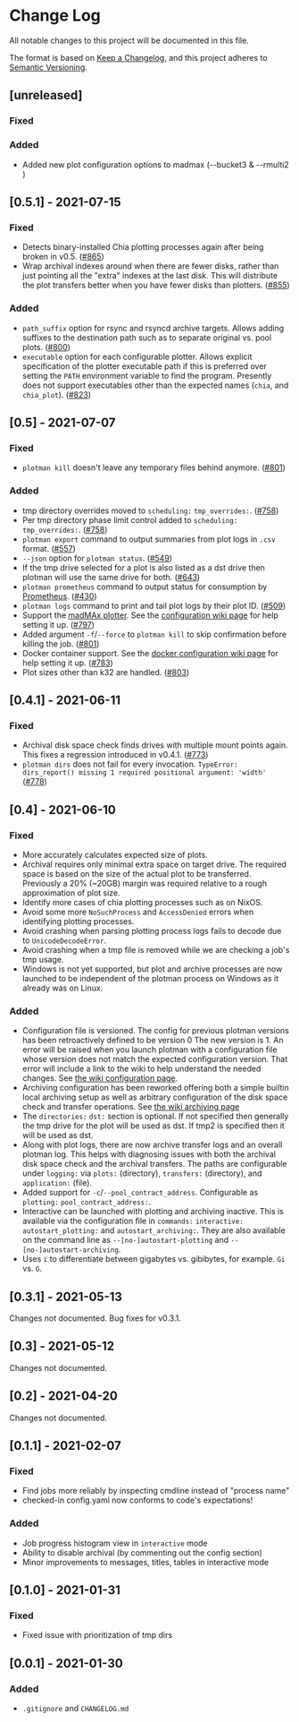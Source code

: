 # Change Log

All notable changes to this project will be documented in this file.

The format is based on [Keep a Changelog](https://keepachangelog.com/en/1.0.0/),
and this project adheres to [Semantic Versioning](https://semver.org/spec/v2.0.0.html).

## [unreleased]
### Fixed
### Added
- Added new plot configuration options to madmax (--bucket3 & --rmulti2 )

## [0.5.1] - 2021-07-15
### Fixed
- Detects binary-installed Chia plotting processes again after being broken in v0.5.
  ([#865](https://github.com/ericaltendorf/plotman/pull/865))
- Wrap archival indexes around when there are fewer disks, rather than just pointing all the "extra" indexes at the last disk.
  This will distribute the plot transfers better when you have fewer disks than plotters.
  ([#855](https://github.com/ericaltendorf/plotman/pull/855))
### Added
- `path_suffix` option for rsync and rsyncd archive targets.
  Allows adding suffixes to the destination path such as to separate original vs. pool plots.
  ([#800](https://github.com/ericaltendorf/plotman/pull/800))
- `executable` option for each configurable plotter.
  Allows explicit specification of the plotter executable path if this is preferred over setting the `PATH` environment variable to find the program.
  Presently does not support executables other than the expected names (`chia`, and `chia_plot`).
  ([#823](https://github.com/ericaltendorf/plotman/pull/823))

## [0.5] - 2021-07-07
### Fixed
- `plotman kill` doesn't leave any temporary files behind anymore.
  ([#801](https://github.com/ericaltendorf/plotman/pull/801))
### Added
- tmp directory overrides moved to `scheduling:` `tmp_overrides:`.
  ([#758](https://github.com/ericaltendorf/plotman/pull/758))
- Per tmp directory phase limit control added to `scheduling:` `tmp_overrides:`.
  ([#758](https://github.com/ericaltendorf/plotman/pull/758))
- `plotman export` command to output summaries from plot logs in `.csv` format.
  ([#557](https://github.com/ericaltendorf/plotman/pull/557))
- `--json` option for `plotman status`.
  ([#549](https://github.com/ericaltendorf/plotman/pull/549))
- If the tmp drive selected for a plot is also listed as a dst drive then plotman will use the same drive for both.
  ([#643](https://github.com/ericaltendorf/plotman/pull/643))
- `plotman prometheus` command to output status for consumption by [Prometheus](https://prometheus.io/).
  ([#430](https://github.com/ericaltendorf/plotman/pull/430))
- `plotman logs` command to print and tail plot logs by their plot ID.
  ([#509](https://github.com/ericaltendorf/plotman/pull/509))
- Support the [madMAx plotter](https://github.com/madMAx43v3r/chia-plotter).
  See the [configuration wiki page](https://github.com/ericaltendorf/plotman/wiki/Configuration#2-v05) for help setting it up.
  ([#797](https://github.com/ericaltendorf/plotman/pull/797))
- Added argument `-f`/`--force` to `plotman kill` to skip confirmation before killing the job.
  ([#801](https://github.com/ericaltendorf/plotman/pull/801))
- Docker container support.
  See the [docker configuration wiki page](https://github.com/ericaltendorf/plotman/wiki/Docker-Configuration) for help setting it up.
  ([#783](https://github.com/ericaltendorf/plotman/pull/783))
- Plot sizes other than k32 are handled.
  ([#803](https://github.com/ericaltendorf/plotman/pull/803))

## [0.4.1] - 2021-06-11
### Fixed
- Archival disk space check finds drives with multiple mount points again.
  This fixes a regression introduced in v0.4.1.
  ([#773](https://github.com/ericaltendorf/plotman/issues/773))
- `plotman dirs` does not fail for every invocation.
  `TypeError: dirs_report() missing 1 required positional argument: 'width'`
  ([#778](https://github.com/ericaltendorf/plotman/issues/778))

## [0.4] - 2021-06-10
### Fixed
- More accurately calculates expected size of plots.
- Archival requires only minimal extra space on target drive.
  The required space is based on the size of the actual plot to be transferred.
  Previously a 20% (~20GB) margin was required relative to a rough approximation of plot size.
- Identify more cases of chia plotting processes such as on NixOS.
- Avoid some more `NoSuchProcess` and `AccessDenied` errors when identifying plotting processes.
- Avoid crashing when parsing plotting process logs fails to decode due to `UnicodeDecodeError`.
- Avoid crashing when a tmp file is removed while we are checking a job's tmp usage.
- Windows is not yet supported, but plot and archive processes are now launched to be independent of the plotman process on Windows as it already was on Linux.
### Added
- Configuration file is versioned.
  The config for previous plotman versions has been retroactively defined to be version 0
  The new version is 1.
  An error will be raised when you launch plotman with a configuration file whose version does not match the expected configuration version.
  That error will include a link to the wiki to help understand the needed changes.
  See [the wiki configuration page](https://github.com/ericaltendorf/plotman/wiki/Configuration#1-v04).
- Archiving configuration has been reworked offering both a simple builtin local archiving setup as well as arbitrary configuration of the disk space check and transfer operations.
  See [the wiki archiving page](https://github.com/ericaltendorf/plotman/wiki/Archiving)
- The `directories:` `dst:` section is optional.
  If not specified then generally the tmp drive for the plot will be used as dst.
  If tmp2 is specified then it will be used as dst.
- Along with plot logs, there are now archive transfer logs and an overall plotman log.
  This helps with diagnosing issues with both the archival disk space check and the archival transfers.
  The paths are configurable under `logging:` via `plots:` (directory), `transfers:` (directory), and `application:` (file).
- Added support for `-c`/`--pool_contract_address`.
  Configurable as `plotting:` `pool_contract_address:`.
- Interactive can be launched with plotting and archiving inactive.
  This is available via the configuration file in `commands:` `interactive:` `autostart_plotting:` and `autostart_archiving:`.
  They are also available on the command line as `--[no-]autostart-plotting` and `--[no-]autostart-archiving`. 
- Uses `i` to differentiate between gigabytes vs. gibibytes, for example.
  `Gi` vs. `G`.

## [0.3.1] - 2021-05-13
Changes not documented.
Bug fixes for v0.3.1.

## [0.3] - 2021-05-12
Changes not documented.

## [0.2] - 2021-04-20
Changes not documented.

## [0.1.1] - 2021-02-07
### Fixed
- Find jobs more reliably by inspecting cmdline instead of "process name"
- checked-in config.yaml now conforms to code's expectations!
### Added
- Job progress histogram view in `interactive` mode
- Ability to disable archival (by commenting out the config section)
- Minor improvements to messages, titles, tables in interactive mode

## [0.1.0] - 2021-01-31
### Fixed
- Fixed issue with prioritization of tmp dirs

## [0.0.1] - 2021-01-30
### Added
- `.gitignore` and `CHANGELOG.md`
